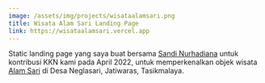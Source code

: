 ```yaml
---
image: /assets/img/projects/wisataalamsari.png
title: Wisata Alam Sari Landing Page
link: https://wisataalamsari.vercel.app
---
```


Static landing page yang saya buat bersama [Sandi Nurhadiana](https://github.com/sandinurhadiana) untuk kontribusi KKN kami pada April 2022, untuk memperkenalkan objek wisata [Alam Sari](https://instagram.com/wisata_alam_sari) di Desa Neglasari, Jatiwaras, Tasikmalaya.
